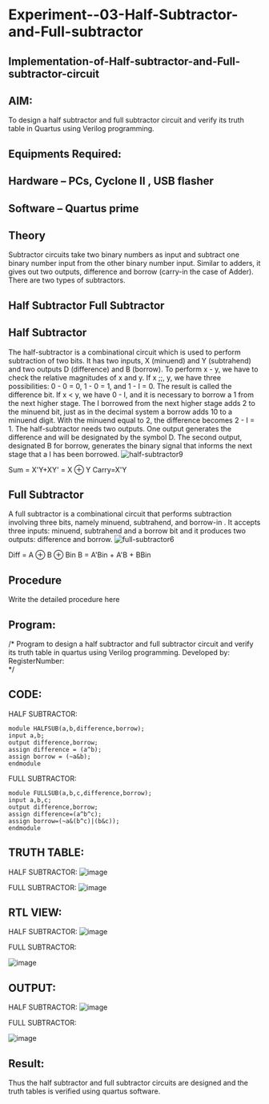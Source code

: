 # Experiment--03-Half-Subtractor-and-Full-subtractor
## Implementation-of-Half-subtractor-and-Full-subtractor-circuit
## AIM:
To design a half subtractor and full subtractor circuit and verify its truth table in Quartus using Verilog programming.

## Equipments Required:
## Hardware – PCs, Cyclone II , USB flasher
## Software – Quartus prime
## Theory
Subtractor circuits take two binary numbers as input and subtract one binary number input from the other binary number input. Similar to adders, it gives out two outputs, difference and borrow (carry-in the case of Adder). There are two types of subtractors.

## Half Subtractor Full Subtractor
## Half Subtractor
The half-subtractor is a combinational circuit which is used to perform subtraction of two bits. It has two inputs, X (minuend) and Y (subtrahend) and two outputs D (difference) and B (borrow). To perform x - y, we have to check the relative magnitudes of x and y. If x ;;, y, we have three possibilities: 0 - 0 = 0, 1 - 0 = 1, and 1 - I = 0. The result is called the difference bit. If x < y, we have 0 - I, and it is necessary to borrow a 1 from the next higher stage. The I borrowed from the next higher stage adds 2 to the minuend bit, just as in the decimal system a borrow adds 10 to a minuend digit. With the minuend equal to 2, the difference becomes 2 - I = 1. The half-subtractor needs two outputs. One output generates the difference and will be designated by the symbol D. The second output, designated B for borrow, generates the binary signal that informs the next stage that a I has been borrowed.
![half-subtractor9](https://user-images.githubusercontent.com/36288975/166112538-58c3bc7c-ee5d-4e6a-ac8d-8e8328efe27a.png)


Sum = X'Y+XY' = X ⊕ Y
Carry=X'Y

## Full Subtractor
A full subtractor is a combinational circuit that performs subtraction involving three bits, namely minuend, subtrahend, and borrow-in . It accepts three inputs: minuend, subtrahend and a borrow bit and it produces two outputs: difference and borrow. 
![full-subtractor6](https://user-images.githubusercontent.com/36288975/166112541-24c68359-3de8-4674-ae22-8272ffc385ed.png)


Diff = A ⊕ B ⊕ Bin B = A'Bin + A'B + BBin

## Procedure



Write the detailed procedure here 


## Program:
/*
Program to design a half subtractor and full subtractor circuit and verify its truth table in quartus using Verilog programming.
Developed by: 
RegisterNumber:  
*/
## CODE:

HALF SUBTRACTOR:
```
module HALFSUB(a,b,difference,borrow);
input a,b;
output difference,borrow;
assign difference = (a^b);
assign borrow = (~a&b);
endmodule
```
FULL SUBTRACTOR:
```
module FULLSUB(a,b,c,difference,borrow);
input a,b,c;
output difference,borrow;
assign difference=(a^b^c);
assign borrow=(~a&(b^c)|(b&c));
endmodule
```


## TRUTH TABLE:

HALF SUBTRACTOR:
![image](https://github.com/RahiniAchudhan/Experiment--03-Half-Subtractor-and-Full-subtractor/assets/145742838/467c8d42-aea8-4c7a-a6ae-e59fb27a4378)

FULL SUBTRACTOR:
![image](https://github.com/RahiniAchudhan/Experiment--03-Half-Subtractor-and-Full-subtractor/assets/145742838/77deed51-b1dc-45f4-9513-a4fc19ec2b3e)


##  RTL VIEW:

HALF SUBTRACTOR:
![image](https://github.com/RahiniAchudhan/Experiment--03-Half-Subtractor-and-Full-subtractor/assets/145742838/657d7d24-2ca3-4395-897c-cc8cf281a7a6)

FULL SUBTRACTOR:

![image](https://github.com/RahiniAchudhan/Experiment--03-Half-Subtractor-and-Full-subtractor/assets/145742838/71640f64-7ef7-4a90-81b7-0f540aad7052)



## OUTPUT:

HALF SUBTRACTOR:
![image](https://github.com/RahiniAchudhan/Experiment--03-Half-Subtractor-and-Full-subtractor/assets/145742838/b752d582-8c1f-4349-966b-4ee5eddbe92d)

FULL SUBTRACTOR:

![image](https://github.com/RahiniAchudhan/Experiment--03-Half-Subtractor-and-Full-subtractor/assets/145742838/cc0f8609-9868-4b63-bf65-651be89088b0)


## Result:
Thus the half subtractor and full subtractor circuits are designed and the truth tables is verified using quartus software.
